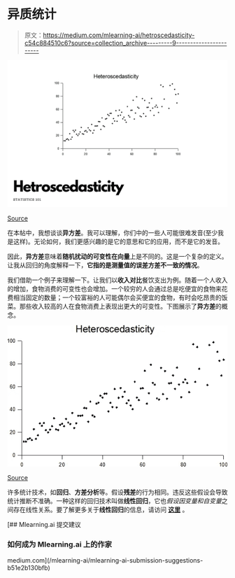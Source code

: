 # 异质统计

> 原文：<https://medium.com/mlearning-ai/hetroscedasticity-c54c884510c6?source=collection_archive---------9----------------------->

![](img/8606f608e8a8cdee3a2f157a1589bfa9.png)

[Source](https://keepingupwithdatascience.files.wordpress.com/2022/01/knn-1.png)

在本帖中，我想谈谈**异方差**。我可以理解，你们中的一些人可能很难发音(至少我是这样)。无论如何，我们更感兴趣的是它的意思和它的应用，而不是它的发音。

因此，**异方差**意味着**随机扰动的可变性在向量**上是不同的。这是一个复杂的定义。让我从回归的角度解释一下，**它指的是测量值的误差方差不一致的情况**。

我们借助一个例子来理解一下。让我们以**收入对比**餐饮支出为例。随着一个人收入的增加，食物消费的可变性也会增加。一个较穷的人会通过总是吃便宜的食物来花费相当固定的数量；一个较富裕的人可能偶尔会买便宜的食物，有时会吃昂贵的饭菜。那些收入较高的人在食物消费上表现出更大的可变性。下图展示了**异方差**的概念。

![](img/7f956d6d8a34d8e621631107b743ac3a.png)

[Source](https://upload.wikimedia.org/wikipedia/commons/a/a5/Heteroscedasticity.png)

许多统计技术，如**回归**、**方差分析**等。假设**残差**的行为相同。违反这些假设会导致统计推断不准确。一种这样的回归技术叫做**线性回归**，它也*假设因变量和自变量*之间存在线性关系。要了解更多关于**线性回归**的信息，请访问 [**这里**](https://keepingupwithdatascience.wordpress.com/2022/01/23/linear-regression-in-machine-learning-from-scratch/) 。

[](/mlearning-ai/mlearning-ai-submission-suggestions-b51e2b130bfb) [## Mlearning.ai 提交建议

### 如何成为 Mlearning.ai 上的作家

medium.com](/mlearning-ai/mlearning-ai-submission-suggestions-b51e2b130bfb)